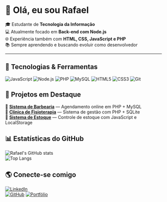 # 👋 Olá, eu sou Rafael  

🎓 Estudante de **Tecnologia da Informação**  
💻 Atualmente focado em **Back-end com Node.js**  
🌐 Experiência também com **HTML, CSS, JavaScript e PHP**  
📚 Sempre aprendendo e buscando evoluir como desenvolvedor

---

## 🚀 Tecnologias & Ferramentas
![JavaScript](https://img.shields.io/badge/-JavaScript-333?style=for-the-badge&logo=javascript)
![Node.js](https://img.shields.io/badge/-Node.js-333?style=for-the-badge&logo=node.js)
![PHP](https://img.shields.io/badge/-PHP-333?style=for-the-badge&logo=php)
![MySQL](https://img.shields.io/badge/-MySQL-333?style=for-the-badge&logo=mysql)
![HTML5](https://img.shields.io/badge/-HTML5-333?style=for-the-badge&logo=html5)
![CSS3](https://img.shields.io/badge/-CSS3-333?style=for-the-badge&logo=css3)
![Git](https://img.shields.io/badge/-Git-333?style=for-the-badge&logo=git)

## 📌 Projetos em Destaque
🔹 [**Sistema de Barbearia**](https://github.com/Rafazxk/barbearia) — Agendamento online em PHP + MySQL  
🔹 [**Clínica de Fisioterapia**](https://github.com/Rafazxk/clinica-fisioterapia) — Sistema de gestão com PHP + SQLite  
🔹 [**Sistema de Estoque**](https://github.com/Rafazxk/sistema-estoque) — Controle de estoque com JavaScript e LocalStorage  

## 📊 Estatísticas do GitHub
![Rafael's GitHub stats](https://github-readme-stats.vercel.app/api?username=Rafazxk&show_icons=true&theme=radical)  
![Top Langs](https://github-readme-stats.vercel.app/api/top-langs/?username=Rafazxk&layout=compact&theme=radical)

## 🌎 Conecte-se comigo
[![LinkedIn](https://img.shields.io/badge/-LinkedIn-blue?style=for-the-badge&logo=linkedin)](https://linkedin/rafael.com)  
[![GitHub](https://img.shields.io/badge/-GitHub-black?style=for-the-badge&logo=github)](https://github.com/Rafazxk)
[![Portfólio](https://img.shields.io/badge/-Portfólio-%23000000?style=for-the-badge&logo=vercel&logoColor=white)](//repositorio.com)
<!--
**Rafazxk/Rafazxk** is a ✨ _special_ ✨ repository because its `README.md` (this file) appears on your GitHub profile.

Here are some ideas to get you started:

- 🔭 I’m currently working on ...
- 🌱 I’m currently learning ...
- 👯 I’m looking to collaborate on ...
- 🤔 I’m looking for help with ...
- 💬 Ask me about ...
- 📫 How to reach me: ...
- 😄 Pronouns: ...
- ⚡ Fun fact: ...
-->
